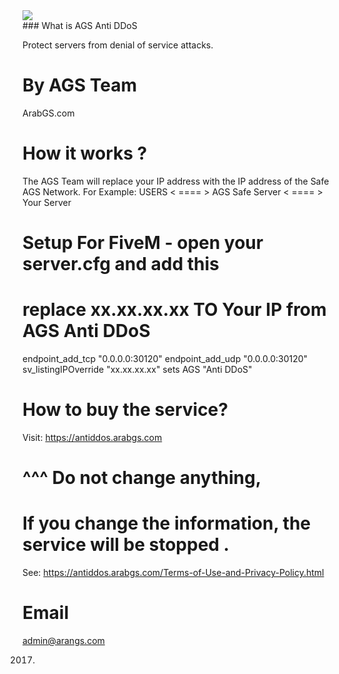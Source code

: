 <img src="https://antiddos.arabgs.com/images/ags-antiddos.png">
</br>
### What is AGS Anti DDoS

Protect servers from denial of service attacks.


# By AGS Team

ArabGS.com

# How it works ?

The AGS Team will replace your IP address with the IP address of the Safe AGS Network.
For Example:
USERS < ==== > AGS Safe Server < ==== > Your Server


# Setup For FiveM - open your server.cfg and add this
# replace xx.xx.xx.xx TO Your  IP from AGS Anti DDoS
endpoint_add_tcp "0.0.0.0:30120"
endpoint_add_udp "0.0.0.0:30120"
sv_listingIPOverride "xx.xx.xx.xx"
sets AGS "Anti DDoS"

# How to buy the service?

Visit: https://antiddos.arabgs.com

# ^^^ Do not change anything,
# If you change the information, the service will be stopped .

 See: https://antiddos.arabgs.com/Terms-of-Use-and-Privacy-Policy.html


# Email

admin@arangs.com

2017.
